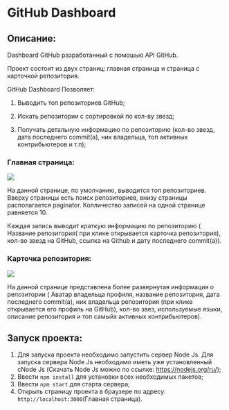 # GitHub Dashboard

## Описание:
Dashboard GitHub разработанный с помошью API GitHub. 

Проект состоит из двух страниц: главная страница и страница с карточкой репозитория.

GitHub Dashboard Позволяет:

1) Выводить топ репозиториев GitHub;

2) Искать репозитории с сортировкой по кол-ву звезд;

3) Получать детальную информацию по репозиторию (кол-во звезд, дата последнего commit(а), ник владельца, топ активных контрибьютеров и т.п);

### Главная страница:
![](https://i.ibb.co/Cn01t9S/1.jpg)

На данной странице, по умолчанию, выводится топ репозиториев. Вверху страницы есть поиск репозиториев, внизу страницы располагается paginator. Колличество записей на одной странице равняется 10. 

Каждая запись выводит краткую информацию по репозиторию ( Название репозитория( при клике открывается карточка репозитория), кол-во звезд на GitHub, ссылка на Github и дату последнего commit(а)).

### Карточка репозитория: 
![](https://i.ibb.co/cT9QLS8/2.jpg)

На данной странице представлена более развернутая информация о репозитории ( Аватар владельца профиля, название репозитория, дата последнего commit(а), ник владельца репозитория (при клике открывается его профиль на GitHub), кол-во звез, используемые языки, описание репозитория и топ самыйх активных контрибьютеров).

## Запуск проекта:

1. Для запуска проекта необходимо запустить сервер Node Js. Для запуска сервера Node Js необходимо иметь уже установленный сNode Js (Скачать Node Js можно по ссылке: https://nodejs.org/ru/);
2. Ввести `npm install` для установки всех необходимых пакетов;
3. Ввести `npm start` для старта сервера;
4. Открыть страницу проекта в браузере по адресу: `http://localhost:3000`(Главная страница).
